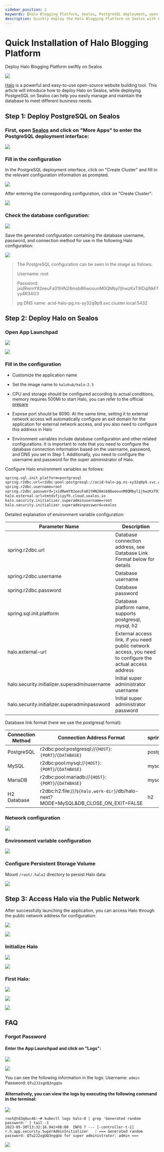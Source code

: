 ```yaml
---
sidebar_position: 2
keywords: [Halo Blogging Platform, Sealos, PostgreSQL deployment, open-source website tool, Halo installation]
description: Quickly deploy the Halo Blogging Platform on Sealos with PostgreSQL. Follow our step-by-step guide for seamless setup and management.
---
```


# Quick Installation of Halo Blogging Platform

Deploy Halo Blogging Platform swiftly on Sealos

![](../images/halo_img-1.png)

[Halo](https://github.com/halo-dev/halo) is a powerful and easy-to-use open-source website building tool.
This article will introduce how to deploy Halo on Sealos, while deploying PostgreSQL on Sealos can help you easily
manage and maintain the database to meet different business needs.

## Step 1: Deploy PostgreSQL on Sealos

### First, open [Sealos](https://cloud.sealos.io) and click on "More Apps" to enter the PostgreSQL deployment interface:

![](../images/halo_img-2.png)

### Fill in the configuration

In the PostgreSQL deployment interface, click on "Create Cluster" and fill in the relevant configuration information as
prompted.

![](../images/halo_img-3.png)

After entering the corresponding configuration, click on "Create Cluster":

![](../images/halo_img-4.png)

### Check the database configuration:

![](../images/halo_img-5.png)

Save the generated configuration containing the database username, password, and connection method for use in the
following Halo configuration:

![](../images/halo_img-6.png)

> The PostgreSQL configuration can be seen in the image as follows:
>
> Username: root
>
> Password: jxidRwmY82eeuFa01tHN28msb86woounM0QMbyl1jhwzKxT9IDqlNkFfyy4R34G3
>
> pg DNS name: acid-halo-pg.ns-sy32q9p9.svc.cluster.local:5432

## Step 2: Deploy Halo on Sealos

### Open App Launchpad

![](../images/halo_img-7.png)

![](../images/halo_img-8.png)

### Fill in the configuration

- Customize the application name

- Set the image name to `halohub/halo:2.5`

- CPU and storage should be configured according to actual conditions, memory requires 500Mi to start Halo, you can
  refer to the official [prepare](https://docs.halo.run/getting-started/prepare)

- Expose port should be 8090. At the same time, setting it to external network access will automatically configure an
  exit domain for the application for external network access, and you also need to configure this address in Halo

- Environment variables include database configuration and other related configurations. It is important to note that
  you need to configure the database connection information based on the username, password, and DNS you set in Step 1.
  Additionally, you need to configure the username and password for the super administrator of Halo.

Configure Halo environment variables as follows:

```Bash
spring.sql.init.platform=postgresql
spring.r2dbc.url=r2dbc:pool:postgresql://acid-halo-pg.ns-sy32q9p9.svc.cluster.local:5432/halo
spring.r2dbc.username=root
spring.r2dbc.password=jxidRwmY82eeuFa01tHN28msb86woounM0QMbyl1jhwzKxT9IDqlNkFfyy4R34G3
halo.external-url=tmtdvfjiyyfh.cloud.sealos.io
halo.security.initializer.superadminusername=root
halo.security.initializer.superadminpassword=sealos
```

Detailed explanation of environment variable configuration:

| Parameter Name                               | Description                                                                                              |
|----------------------------------------------|----------------------------------------------------------------------------------------------------------|
| spring.r2dbc.url                             | Database connection address, see Database Link Format below for details                                  |
| spring.r2dbc.username                        | Database username                                                                                        |
| spring.r2dbc.password                        | Database password                                                                                        |
| spring.sql.init.platform                     | Database platform name, supports postgresql, mysql, h2                                                   |
| halo.external-url                            | External access link, if you need public network access, you need to configure the actual access address |
| halo.security.initializer.superadminusername | Initial super administrator username                                                                     |
| halo.security.initializer.superadminpassword | Initial super administrator password                                                                     |

Database link format (here we use the postgresql format):

| Connection Method | Connection Address Format                                                          | spring.sql.init.platform |
|-------------------|------------------------------------------------------------------------------------|--------------------------|
| PostgreSQL        | r2dbc:pool:postgresql://`{HOST}`:`{PORT}`/`{DATABASE}`                             | postgresql               |
| MySQL             | r2dbc:pool:mysql://`{HOST}`:`{PORT}`/`{DATABASE}`                                  | mysql                    |
| MariaDB           | r2dbc:pool:mariadb://`{HOST}`:`{PORT}`/`{DATABASE}`                                | mysql                    |
| H2 Database       | r2dbc:h2:file:///`${halo.work-dir}`/db/halo-next?MODE=MySQL&DB_CLOSE_ON_EXIT=FALSE | h2                       |

### Network configuration

![](../images/halo_img-9.png)

### Environment variable configuration

![](../images/halo_img-10.png)

### Configure Persistent Storage Volume

Mount `/root/.halo2` directory to persist Halo data:

![](../images/halo_img-11.png)

## Step 3: Access Halo via the Public Network

After successfully launching the application, you can access Halo through the public network address for configuration:

![](../images/halo_img-12.png)

![](../images/halo_img-13.png)

### **Initialize Halo**

![](../images/halo_img-14.png)

![](../images/halo_img-15.png)

### **First Halo:**

![](../images/halo_img-16.png)

![](../images/halo_img-17.png)

![](../images/halo_img-18.png)

## FAQ

### Forgot Password

#### Enter the App Launchpad and click on "Logs":

![](../images/halo_img-19.png)

![](../images/halo_img-20.png)

You can see the following information in the logs: Username: `admin` Password: `QTu2J2xgUQ3ngqUo`

#### Alternatively, you can view the logs by executing the following command in the terminal:

![](../images/halo_img-21.png)

```
root@td3q8uc46:~# kubectl logs halo-0 | grep 'Generated random password:' | tail -1
2023-05-30T13:32:16.942+08:00  INFO 7 --- [-controller-t-1] r.h.app.security.SuperAdminInitializer   : === Generated random password: QTu2J2xgUQ3ngqUo for super administrator: admin ===
```

![](../images/halo_img-22.png)
